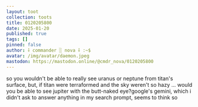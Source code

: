 ```yaml
---
layout: toot
collection: toots
title: 0120205800
date: 2025-01-20
published: true
tags: []
pinned: false
author: ⸸ commander ░ nova ⸸ :~$
avatar: /img/avatar/daemon.jpeg
mastodon: https://mastodon.online/@cmdr_nova/0120205800
---
```


so you wouldn't be able to really see uranus or neptune from titan's surface, but, if titan were terraformed and the sky weren't so hazy ... would you be able to see jupiter with the butt-naked eye?google's gemini, which i didn't ask to answer anything in my search prompt, seems to think so
